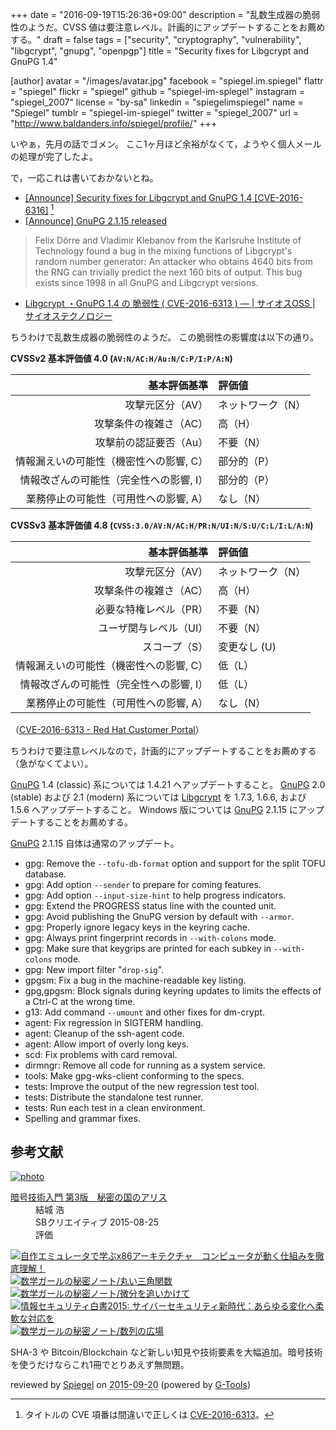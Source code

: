 +++
date = "2016-09-19T15:26:36+09:00"
description = "乱数生成器の脆弱性のようだ。CVSS 値は要注意レベル。計画的にアップデートすることをお薦めする。"
draft = false
tags = ["security", "cryptography", "vulnerability", "libgcrypt", "gnupg", "openpgp"]
title = "Security fixes for Libgcrypt and GnuPG 1.4"

[author]
  avatar = "/images/avatar.jpg"
  facebook = "spiegel.im.spiegel"
  flattr = "spiegel"
  flickr = "spiegel"
  github = "spiegel-im-spiegel"
  instagram = "spiegel_2007"
  license = "by-sa"
  linkedin = "spiegelimspiegel"
  name = "Spiegel"
  tumblr = "spiegel-im-spiegel"
  twitter = "spiegel_2007"
  url = "http://www.baldanders.info/spiegel/profile/"
+++

いやぁ，先月の話でゴメン。
ここ1ヶ月ほど余裕がなくて，ようやく個人メールの処理が完了したよ。

で，一応これは書いておかないとね。

- [[Announce] Security fixes for Libgcrypt and GnuPG 1.4 [CVE-2016-6316]](https://lists.gnupg.org/pipermail/gnupg-announce/2016q3/000395.html) [^cve]
- [[Announce] GnuPG 2.1.15 released](https://lists.gnupg.org/pipermail/gnupg-announce/2016q3/000396.html)

[^cve]: タイトルの CVE 項番は間違いで正しくは [CVE-2016-6313](https://cve.mitre.org/cgi-bin/cvename.cgi?name=CVE-2016-6313)。

> Felix Dörre and Vladimir Klebanov from the Karlsruhe Institute of Technology found a bug in the mixing functions of Libgcrypt's random number generator: An attacker who obtains 4640 bits from the RNG can trivially predict the next 160 bits of output.  This bug exists since 1998 in all GnuPG and Libgcrypt versions.

- [Libgcrypt ・GnuPG 1.4 の 脆弱性 ( CVE-2016-6313 ) — | サイオスOSS | サイオステクノロジー](https://oss.sios.com/security/general-security-20160818)

ちうわけで乱数生成器の脆弱性のようだ。
この脆弱性の影響度は以下の通り。

**CVSSv2 基本評価値 4.0 (`AV:N/AC:H/Au:N/C:P/I:P/A:N`)**

| 基本評価基準                            | 評価値            |
|----------------------------------------:|:------------------|
| 攻撃元区分（AV）                        | ネットワーク（N） |
| 攻撃条件の複雑さ（AC）                  | 高（H）           |
| 攻撃前の認証要否（Au）                  | 不要（N）         |
| 情報漏えいの可能性（機密性への影響, C） | 部分的（P）       |
| 情報改ざんの可能性（完全性への影響, I） | 部分的（P）       |
| 業務停止の可能性（可用性への影響, A）   | なし（N）         |


**CVSSv3 基本評価値 4.8 (`CVSS:3.0/AV:N/AC:H/PR:N/UI:N/S:U/C:L/I:L/A:N`)**

| 基本評価基準                            | 評価値            |
|----------------------------------------:|:------------------|
| 攻撃元区分（AV）                        | ネットワーク（N） |
| 攻撃条件の複雑さ（AC）                  | 高（H）           |
| 必要な特権レベル（PR）                  | 不要（N）         |
| ユーザ関与レベル（UI）                  | 不要（N）         |
| スコープ（S）                           | 変更なし (U)      |
| 情報漏えいの可能性（機密性への影響, C） | 低（L）           |
| 情報改ざんの可能性（完全性への影響, I） | 低（L）           |
| 業務停止の可能性（可用性への影響, A）   | なし（N）         |

（[CVE-2016-6313 - Red Hat Customer Portal](https://access.redhat.com/security/cve/cve-2016-6313)）

ちうわけで要注意レベルなので，計画的にアップデートすることをお薦めする（急がなくてよい）。

[GnuPG] 1.4 (classic) 系については 1.4.21 へアップデートすること。
[GnuPG] 2.0 (stable) および 2.1 (modern) 系については [Libgcrypt] を 1.7.3, 1.6.6, および 1.5.6 へアップデートすること。
Windows 版については [GnuPG] 2.1.15 にアップデートすることをお薦めする。

[GnuPG] 2.1.15 自体は通常のアップデート。

* gpg: Remove the `--tofu-db-format` option and support for the split TOFU database.
* gpg: Add option `--sender` to prepare for coming features.
* gpg: Add option `--input-size-hint` to help progress indicators.
* gpg: Extend the PROGRESS status line with the counted unit.
* gpg: Avoid publishing the GnuPG version by default with `--armor`.
* gpg: Properly ignore legacy keys in the keyring cache.
* gpg: Always print fingerprint records in `--with-colons` mode.
* gpg: Make sure that keygrips are printed for each subkey in `--with-colons` mode.
* gpg: New import filter "`drop-sig`".
* gpgsm: Fix a bug in the machine-readable key listing.
* gpg,gpgsm: Block signals during keyring updates to limits the effects of a Ctrl-C at the wrong time.
* g13: Add command `--umount` and other fixes for dm-crypt.
* agent: Fix regression in SIGTERM handling.
* agent: Cleanup of the ssh-agent code.
* agent: Allow import of overly long keys.
* scd: Fix problems with card removal.
* dirmngr: Remove all code for running as a system service.
* tools: Make gpg-wks-client conforming to the specs.
* tests: Improve the output of the new regression test tool.
* tests: Distribute the standalone test runner.
* tests: Run each test in a clean environment.
* Spelling and grammar fixes.

[Libgcrypt]: https://www.gnu.org/software/libgcrypt/ "Libgcrypt - GNU Project - Free Software Foundation (FSF)"
[GnuPG]: https://gnupg.org/ "The GNU Privacy Guard"

## 参考文献

<div class="hreview" ><a class="item url" href="http://www.amazon.co.jp/exec/obidos/ASIN/B015643CPE/baldandersinf-22/"><img src="http://ecx.images-amazon.com/images/I/51t6yHHVwEL._SL160_.jpg" alt="photo" class="photo"  /></a><dl ><dt class="fn"><a class="item url" href="http://www.amazon.co.jp/exec/obidos/ASIN/B015643CPE/baldandersinf-22/">暗号技術入門 第3版　秘密の国のアリス</a></dt><dd>結城 浩 </dd><dd>SBクリエイティブ 2015-08-25</dd><dd>評価<abbr class="rating" title="5"><img src="http://g-images.amazon.com/images/G/01/detail/stars-5-0.gif" alt="" /></abbr> </dd></dl><p class="similar"><a href="http://www.amazon.co.jp/exec/obidos/ASIN/B0148FQNVC/baldandersinf-22/" target="_top"><img src="http://images.amazon.com/images/P/B0148FQNVC.09._SCTHUMBZZZ_.jpg"  alt="自作エミュレータで学ぶx86アーキテクチャ　コンピュータが動く仕組みを徹底理解！"  /></a> <a href="http://www.amazon.co.jp/exec/obidos/ASIN/B00W6NCLJM/baldandersinf-22/" target="_top"><img src="http://images.amazon.com/images/P/B00W6NCLJM.09._SCTHUMBZZZ_.jpg"  alt="数学ガールの秘密ノート/丸い三角関数"  /></a> <a href="http://www.amazon.co.jp/exec/obidos/ASIN/B00Y9EYOIW/baldandersinf-22/" target="_top"><img src="http://images.amazon.com/images/P/B00Y9EYOIW.09._SCTHUMBZZZ_.jpg"  alt="数学ガールの秘密ノート/微分を追いかけて"  /></a> <a href="http://www.amazon.co.jp/exec/obidos/ASIN/B012BYBTZC/baldandersinf-22/" target="_top"><img src="http://images.amazon.com/images/P/B012BYBTZC.09._SCTHUMBZZZ_.jpg"  alt="情報セキュリティ白書2015: サイバーセキュリティ新時代：あらゆる変化へ柔軟な対応を"  /></a> <a href="http://www.amazon.co.jp/exec/obidos/ASIN/B00W6NCLL0/baldandersinf-22/" target="_top"><img src="http://images.amazon.com/images/P/B00W6NCLL0.09._SCTHUMBZZZ_.jpg"  alt="数学ガールの秘密ノート/数列の広場"  /></a> </p>
<p class="description">SHA-3 や Bitcoin/Blockchain など新しい知見や技術要素を大幅追加。暗号技術を使うだけならこれ1冊でとりあえず無問題。</p>
<p class="gtools" >reviewed by <a href='#maker' class='reviewer'>Spiegel</a> on <abbr class="dtreviewed" title="2015-09-20">2015-09-20</abbr> (powered by <a href="http://www.goodpic.com/mt/aws/index.html" >G-Tools</a>)</p>
</div>
